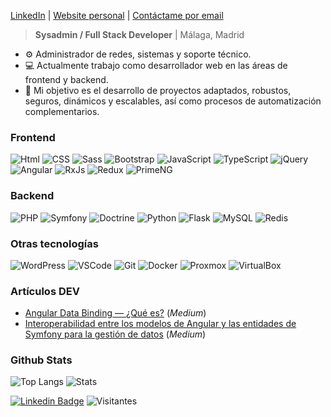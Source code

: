 [LinkedIn](https://www.linkedin.com/in/josegarciarodriguez) | [Website personal](https://personal-jgarcia.vercel.app) | <a href="mailto:josegarciarodriguez89@hotmail.com">Contáctame por email</a>

> **Sysadmin / Full Stack Developer** | Málaga, Madrid

- ⚙ Administrador de redes, sistemas y soporte técnico.
- 💻 Actualmente trabajo como desarrollador web en las áreas de frontend y backend.
- 🎯 Mi objetivo es el desarrollo de proyectos adaptados, robustos, seguros, dinámicos y escalables, así como procesos de automatización complementarios.

### Frontend
![Html](https://img.shields.io/badge/HTML5-E34F26?style=for-the-badge&logo=html5&logoColor=white)
![CSS](https://img.shields.io/badge/CSS3-1572B6?style=for-the-badge&logo=css3&logoColor=white)
![Sass](https://img.shields.io/badge/Sass-CC6699?style=for-the-badge&logo=sass&logoColor=white)
![Bootstrap](https://img.shields.io/badge/Bootstrap-563D7C?style=for-the-badge&logo=bootstrap&logoColor=white)
![JavaScript](https://img.shields.io/badge/JavaScript-F7DF1E?style=for-the-badge&logo=javascript&logoColor=black)
![TypeScript](https://img.shields.io/badge/TypeScript-2f72bc?style=for-the-badge&logo=typescript&logoColor=61DAFB)
![jQuery](https://img.shields.io/badge/Jquery-1064a5?style=for-the-badge&logo=jquery&logoColor=white)
![Angular](https://img.shields.io/badge/Angular-d2002f?style=for-the-badge&logo=angular&logoColor=white)
![RxJs](https://img.shields.io/badge/RxJs-a0147b?style=for-the-badge&logo=reactivex&logoColor=white)
![Redux](https://img.shields.io/badge/NgRx%20/%20Redux-593D88?style=for-the-badge&logo=redux&logoColor=white)
![PrimeNG](https://img.shields.io/badge/PrimeNG-e0002a?style=for-the-badge)

### Backend
![PHP](https://img.shields.io/badge/PHP-777BB4?style=for-the-badge&logo=php&logoColor=white)
![Symfony](https://img.shields.io/badge/Symfony-9f00c5?style=for-the-badge&logo=symfony&logoColor=white)
![Doctrine](https://img.shields.io/badge/Doctrine-f17d36?style=for-the-badge&logo=doctrine&logoColor=white)
![Python](https://img.shields.io/badge/Python-366c9a?style=for-the-badge&logo=python&logoColor=white)
![Flask](https://img.shields.io/badge/Flask-1b6d74?style=for-the-badge&logo=flask&logoColor=white)
![MySQL](https://img.shields.io/badge/Firebird%20/%20PostgreSQL%20/%20MySQL%20/%20SQLServer-d88700?style=for-the-badge&logo=mysql&logoColor=white)
![Redis](https://img.shields.io/badge/redis-%23DD0031.svg?style=for-the-badge&logo=redis&logoColor=white)

### Otras tecnologías
![WordPress](https://img.shields.io/badge/WordPress-2c90b2?style=for-the-badge&logo=wordpress&logoColor=white)
![VSCode](https://img.shields.io/badge/VSCode-2e7db3?style=for-the-badge&logo=visual-studio-code&logoColor=white)
![Git](https://img.shields.io/badge/Git-e84e31?style=for-the-badge&logo=git&logoColor=white)
![Docker](https://img.shields.io/badge/Docker-2496ed?style=for-the-badge&logo=docker&logoColor=white)
![Proxmox](https://img.shields.io/badge/Proxmox-e57100?style=for-the-badge&logo=proxmox&logoColor=white)
![VirtualBox](https://img.shields.io/badge/VirtualBox-90a0aa?style=for-the-badge&logo=virtualbox&logoColor=white)

### Artículos DEV
- <a href="https://medium.com/@joseclementegarciarodriguez/dominando-el-data-binding-en-angular-3c2556524111" target="_blank">Angular Data Binding — ¿Qué es?</a> (_Medium_)
- <a href="https://medium.com/@joseclementegarciarodriguez/interoperabilidad-entre-los-modelos-de-angular-y-las-entidades-de-symfony-para-la-gestión-de-datos-b65aa04258ad" target="_blank">Interoperabilidad entre los modelos de Angular y las entidades de Symfony para la gestión de datos</a> (_Medium_)

### Github Stats

![Top Langs](https://github-readme-stats.vercel.app/api/top-langs/?username=m4n50n&layout=compact&text_color=daf7dc&bg_color=151515&hide_title=true&disable_animations=true)
![Stats](https://github-readme-stats.vercel.app/api?username=m4n50n&include_all_commits=true&count_private=true&show_icons=true&line_height=20&text_color=daf7dc&bg_color=151515&hide_title=true&disable_animations=true)

[![Linkedin Badge](https://img.shields.io/badge/-Jose_Clemente_García_Rodríguez-blue?style=flat-square&logo=Linkedin&logoColor=white&link=https://https://www.linkedin.com/in/josegarciarodriguez/)](https://www.linkedin.com/in/josegarciarodriguez/) 
 ![Visitantes](https://visitor-badge.laobi.icu/badge?page_id=m4n50n.m4n50n)
